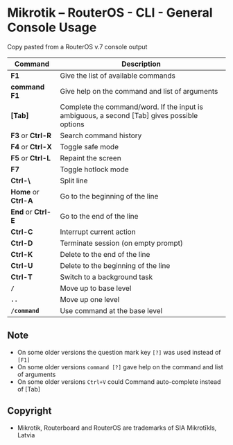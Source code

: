 # Mikrotik – RouterOS - CLI - General Console Usage

Copy pasted from a RouterOS v.7 console output

| **Command** | **Description** |
|---|---|
| **F1** | Give the list of available commands |
| **command F1** | Give help on the command and list of arguments |
| **[Tab]** | Complete the command/word. If the input is ambiguous, a second [Tab] gives possible options |
| **F3** or **Ctrl-R** | Search command history |
| **F4** or **Ctrl-X** | Toggle safe mode |
| **F5** or **Ctrl-L** | Repaint the screen |
| **F7** | Toggle hotlock mode |
| **Ctrl-\\** | Split line |
| **Home** or **Ctrl-A** | Go to the beginning of the line |
| **End** or **Ctrl-E** | Go to the end of the line |
| **Ctrl-C** | Interrupt current action |
| **Ctrl-D** | Terminate session (on empty prompt) |
| **Ctrl-K** | Delete to the end of the line |
| **Ctrl-U** | Delete to the beginning of the line |
| **Ctrl-T** | Switch to a background task |
| **`/`**      | Move up to base level |
| **`..`**     | Move up one level |
| **`/command`** | Use command at the base level |

## Note
- On some older versions the question mark key `[?]` was used instead of `[F1]`
- On some older versions `command [?]` gave help on the command and list of arguments
- On some older versions `Ctrl+V` could Command auto-complete instead of [Tab]

## Copyright
- Mikrotik, Routerboard and RouterOS are trademarks of SIA Mikrotīkls, Latvia

